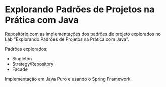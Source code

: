 # Explorando Padrões de Projetos na Prática com Java

Repositório com as implementações dos padrões de projeto explorados no Lab "Explorando Padrões de Projetos na Prática com Java". 

Padrões explorados:

- Singleton
- Strategy/Repository
- Facade



Implementação em Java Puro e usando o Spring Framework.
